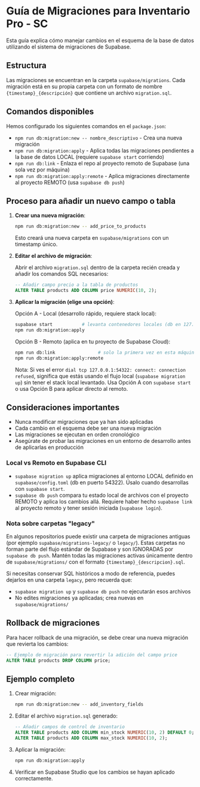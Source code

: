 # Guía de Migraciones para Inventario Pro - SC

Esta guía explica cómo manejar cambios en el esquema de la base de datos utilizando el sistema de migraciones de Supabase.

## Estructura

Las migraciones se encuentran en la carpeta `supabase/migrations`. Cada migración está en su propia carpeta con un formato de nombre `{timestamp}_{descripción}` que contiene un archivo `migration.sql`.

## Comandos disponibles

Hemos configurado los siguientes comandos en el `package.json`:

- `npm run db:migration:new -- nombre_descriptivo` - Crea una nueva migración
- `npm run db:migration:apply` - Aplica todas las migraciones pendientes a la base de datos LOCAL (requiere `supabase start` corriendo)
- `npm run db:link` - Enlaza el repo al proyecto remoto de Supabase (una sola vez por máquina)
- `npm run db:migration:apply:remote` - Aplica migraciones directamente al proyecto REMOTO (usa `supabase db push`)

## Proceso para añadir un nuevo campo o tabla

1. **Crear una nueva migración**:

   ```bash
   npm run db:migration:new -- add_price_to_products
   ```

   Esto creará una nueva carpeta en `supabase/migrations` con un timestamp único.

2. **Editar el archivo de migración**:

   Abrir el archivo `migration.sql` dentro de la carpeta recién creada y añadir los comandos SQL necesarios:

   ```sql
   -- Añadir campo precio a la tabla de productos
   ALTER TABLE products ADD COLUMN price NUMERIC(10, 2);
   ```

3. **Aplicar la migración (elige una opción)**:

   Opción A - Local (desarrollo rápido, requiere stack local):
   ```bash
   supabase start           # levanta contenedores locales (db en 127.0.0.1:54322)
   npm run db:migration:apply
   ```

   Opción B - Remoto (aplica en tu proyecto de Supabase Cloud):
   ```bash
   npm run db:link                # solo la primera vez en esta máquina
   npm run db:migration:apply:remote
   ```

   Nota: Si ves el error `dial tcp 127.0.0.1:54322: connect: connection refused`, significa que estás usando el flujo local (`supabase migration up`) sin tener el stack local levantado. Usa Opción A con `supabase start` o usa Opción B para aplicar directo al remoto.

## Consideraciones importantes

- Nunca modificar migraciones que ya han sido aplicadas
- Cada cambio en el esquema debe ser una nueva migración
- Las migraciones se ejecutan en orden cronológico
- Asegúrate de probar las migraciones en un entorno de desarrollo antes de aplicarlas en producción

### Local vs Remoto en Supabase CLI

- `supabase migration up` aplica migraciones al entorno LOCAL definido en `supabase/config.toml` (db en puerto 54322). Úsalo cuando desarrollas con `supabase start`.
- `supabase db push` compara tu estado local de archivos con el proyecto REMOTO y aplica los cambios allá. Requiere haber hecho `supabase link` al proyecto remoto y tener sesión iniciada (`supabase login`).

### Nota sobre carpetas "legacy"

En algunos repositorios puede existir una carpeta de migraciones antiguas (por ejemplo `supabase/migrations-legacy/` o `legacy/`). Estas carpetas no forman parte del flujo estándar de Supabase y son IGNORADAS por `supabase db push`. Mantén todas las migraciones activas únicamente dentro de `supabase/migrations/` con el formato `{timestamp}_{descripcion}.sql`.

Si necesitas conservar SQL históricos a modo de referencia, puedes dejarlos en una carpeta `legacy`, pero recuerda que:

- `supabase migration up` y `supabase db push` no ejecutarán esos archivos
- No edites migraciones ya aplicadas; crea nuevas en `supabase/migrations/`

## Rollback de migraciones

Para hacer rollback de una migración, se debe crear una nueva migración que revierta los cambios:

```sql
-- Ejemplo de migración para revertir la adición del campo price
ALTER TABLE products DROP COLUMN price;
```

## Ejemplo completo

1. Crear migración:
   ```bash
   npm run db:migration:new -- add_inventory_fields
   ```

2. Editar el archivo `migration.sql` generado:
   ```sql
   -- Añadir campos de control de inventario
   ALTER TABLE products ADD COLUMN min_stock NUMERIC(10, 2) DEFAULT 0;
   ALTER TABLE products ADD COLUMN max_stock NUMERIC(10, 2);
   ```

3. Aplicar la migración:
   ```bash
   npm run db:migration:apply
   ```

4. Verificar en Supabase Studio que los cambios se hayan aplicado correctamente. 
